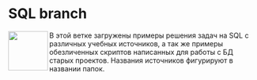 <link rel="stylesheet" type='text/css' href="https://cdn.jsdelivr.net/gh/devicons/devicon@latest/devicon.min.css">

# SQL branch

<img src="https://cdn.jsdelivr.net/gh/devicons/devicon@latest/icons/microsoftsqlserver/microsoftsqlserver-original-wordmark.svg" width = "80px" heigth = "80px" align = "left">

В этой ветке загружены примеры решения задач на SQL с различных учебных источников, а так же примеры обезличенных скриптов написанных для работы с БД старых проектов. Названия источников фигурируют в названии папок.
